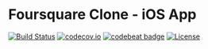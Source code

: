 # Foursquare Clone - iOS App

[![Build Status](https://travis-ci.org/fabiothiroki/foursquare-clone-ios.svg?branch=master)](https://travis-ci.org/fabiothiroki/foursquare-clone-ios)
[![codecov.io](https://img.shields.io/codecov/c/github/fabiothiroki/foursquare-clone-ios.svg)](https://codecov.io/gh/fabiothiroki/foursquare-clone-ios)
[![codebeat badge](https://codebeat.co/badges/87d1b8fd-5cf9-433b-b486-62d80a0863e9)](https://codebeat.co/projects/github-com-fabiothiroki-foursquare-clone-ios-master)
[![License](https://img.shields.io/badge/license-MIT-blue.svg?style=flat)](https://github.com/fabiothiroki/foursquare-clone-ios/blob/master/LICENSE)

